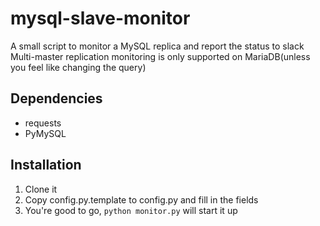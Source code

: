 # mysql-slave-monitor
A small script to monitor a MySQL replica and report the status to slack<br/>
Multi-master replication monitoring is only supported on MariaDB(unless you feel like changing the query)

## Dependencies
* requests
* PyMySQL

## Installation
1. Clone it
2. Copy config.py.template to config.py and fill in the fields
3. You're good to go, `python monitor.py` will start it up
